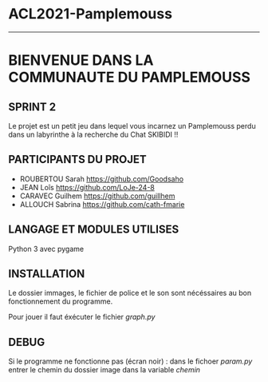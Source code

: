 # ACL2021-Pamplemouss
***

# **BIENVENUE DANS LA COMMUNAUTE DU PAMPLEMOUSS**
## **SPRINT 2**


Le projet est un petit jeu dans lequel vous incarnez un Pamplemouss perdu dans un labyrinthe à la recherche du Chat SKIBIDI !!

## PARTICIPANTS DU PROJET

* ROUBERTOU Sarah  https://github.com/Goodsaho
* JEAN Loîs        https://github.com/LoJe-24-8
* CARAVEC Guilhem  https://github.com/guillhem
* ALLOUCH Sabrina  https://github.com/cath-fmarie


## LANGAGE ET MODULES UTILISES

Python 3 avec pygame


## INSTALLATION

Le dossier immages, le fichier de police et le son sont nécéssaires au bon fonctionnement du programme.

Pour jouer il faut éxécuter le fichier _graph.py_



## DEBUG

Si le programme ne fonctionne pas (écran noir) :
		dans le fichoer _param.py_ entrer le chemin du dossier image dans la variable _chemin_

